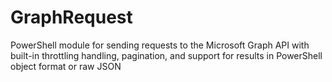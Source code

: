 # GraphRequest
PowerShell module for sending requests to the Microsoft Graph API with built-in throttling handling, pagination, and support for results in PowerShell object format or raw JSON
